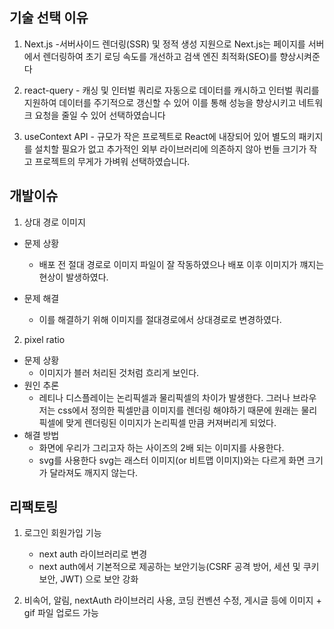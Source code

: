 ## 기술 선택 이유

1. Next.js -서버사이드 렌더링(SSR) 및 정적 생성 지원으로 Next.js는 페이지를 서버에서 렌더링하여 초기 로딩 속도를 개선하고 검색 엔진 최적화(SEO)를 향상시켜준다

2. react-query -
   캐싱 및 인터벌 쿼리로 자동으로 데이터를 캐시하고 인터벌 쿼리를 지원하여 데이터를 주기적으로 갱신할 수 있어 이를 통해 성능을 향상시키고 네트워크 요청을 줄일 수 있어 선택하였습니다

3. useContext API -
   규모가 작은 프로젝트로 React에 내장되어 있어 별도의 패키지를 설치할 필요가 없고 추가적인 외부 라이브러리에 의존하지 않아 번들 크기가 작고 프로젝트의 무게가 가벼워 선택하였습니다.

## 개발이슈

1. 상대 경로 이미지

- 문제 상황

  - 배포 전 절대 경로로 이미지 파일이 잘 작동하였으나 배포 이후 이미지가 꺠지는 현상이 발생하였다.

- 문제 해결
  - 이를 해결하기 위해 이미지를 절대경로에서 상대경로로 변경하였다.

2. pixel ratio

- 문제 상황
  - 이미지가 블러 처리된 것처럼 흐리게 보인다.
- 원인 추론
  - 레티나 디스플레이는 논리픽셀과 물리픽셀의 차이가 발생한다. 그러나 브라우저는 css에서 정의한 픽셀만큼 이미지를 렌더링 해야하기 때문에 원래는 물리픽셀에 맞게 렌더링된 이미지가 논리픽셀 만큼 커져버리게 되었다.
- 해결 방법
  - 화면에 우리가 그리고자 하는 사이즈의 2배 되는 이미지를 사용한다.
  - svg를 사용한다 svg는 래스터 이미지(or 비트맵 이미지)와는 다르게 화면 크기가 달라져도 깨지지 않는다.

## 리팩토링

1. 로그인 회원가입 기능

   - next auth 라이브러리로 변경
   - next auth에서 기본적으로 제공하는 보안기능(CSRF 공격 방어, 세션 및 쿠키 보안, JWT) 으로 보안 강화

2. 비속어, 알림, nextAuth 라이브러리 사용, 코딩 컨벤션 수정, 게시글 등에 이미지 + gif 파일 업로드 가능

